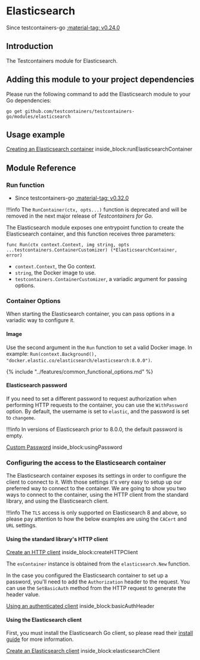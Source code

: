 # Elasticsearch

Since testcontainers-go <a href="https://github.com/testcontainers/testcontainers-go/releases/tag/v0.24.0"><span class="tc-version">:material-tag: v0.24.0</span></a>

## Introduction

The Testcontainers module for Elasticsearch.

## Adding this module to your project dependencies

Please run the following command to add the Elasticsearch module to your Go dependencies:

```
go get github.com/testcontainers/testcontainers-go/modules/elasticsearch
```

## Usage example

<!--codeinclude-->
[Creating an Elasticsearch container](../../modules/elasticsearch/examples_test.go) inside_block:runElasticsearchContainer
<!--/codeinclude-->

## Module Reference

### Run function

- Since testcontainers-go <a href="https://github.com/testcontainers/testcontainers-go/releases/tag/v0.32.0"><span class="tc-version">:material-tag: v0.32.0</span></a>

!!!info
    The `RunContainer(ctx, opts...)` function is deprecated and will be removed in the next major release of _Testcontainers for Go_.

The Elasticsearch module exposes one entrypoint function to create the Elasticsearch container, and this function receives three parameters:

```golang
func Run(ctx context.Context, img string, opts ...testcontainers.ContainerCustomizer) (*ElasticsearchContainer, error)
```

- `context.Context`, the Go context.
- `string`, the Docker image to use.
- `testcontainers.ContainerCustomizer`, a variadic argument for passing options.

### Container Options

When starting the Elasticsearch container, you can pass options in a variadic way to configure it.

#### Image

Use the second argument in the `Run` function to set a valid Docker image.
In example: `Run(context.Background(), "docker.elastic.co/elasticsearch/elasticsearch:8.0.0")`.

{% include "../features/common_functional_options.md" %}

#### Elasticsearch password

If you need to set a different password to request authorization when performing HTTP requests to the container, you can use the `WithPassword` option.  By default, the username is set to `elastic`, and the password is set to `changeme`.

!!!info
    In versions of Elasticsearch prior to 8.0.0, the default password is empty.

<!--codeinclude-->
[Custom Password](../../modules/elasticsearch/examples_test.go) inside_block:usingPassword
<!--/codeinclude-->

### Configuring the access to the Elasticsearch container

The Elasticsearch container exposes its settings in order to configure the client to connect to it. With those settings it's very easy to setup up our preferred way to connect to the container. We are going to show you two ways to connect to the container, using the HTTP client from the standard library, and using the Elasticsearch client.

!!!info
    The `TLS` access is only supported on Elasticsearch 8 and above, so please pay attention to how the below examples are using the `CACert` and `URL` settings.

#### Using the standard library's HTTP client

<!--codeinclude-->
[Create an HTTP client](../../modules/elasticsearch/elasticsearch_test.go) inside_block:createHTTPClient
<!--/codeinclude-->

The `esContainer` instance is obtained from the `elasticsearch.New` function.

In the case you configured the Elasticsearch container to set up a password, you'll need to add the `Authorization` header to the request. You can use the `SetBasicAuth` method from the HTTP request to generate the header value.

<!--codeinclude-->
[Using an authenticated client](../../modules/elasticsearch/elasticsearch_test.go) inside_block:basicAuthHeader
<!--/codeinclude-->

#### Using the Elasticsearch client

First, you must install the Elasticsearch Go client, so please read their [install guide](https://www.elastic.co/guide/en/elasticsearch/client/go-api/current/installation.html) for more information.

<!--codeinclude-->
[Create an Elasticsearch client](../../modules/elasticsearch/examples_test.go) inside_block:elasticsearchClient
<!--/codeinclude-->
